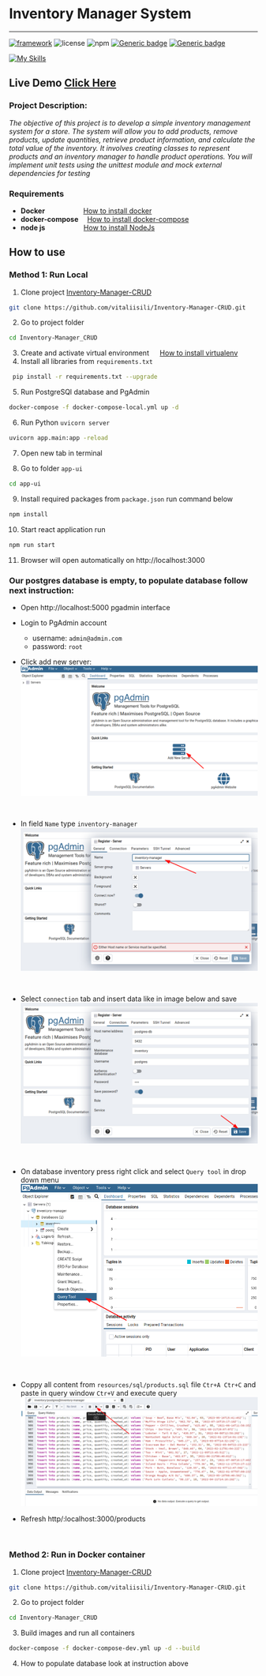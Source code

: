 # Inventory Manager System

---
[![framework](https://img.shields.io/badge/Framework-FastAPI-blue?style)](https://fastapi.tiangolo.com/)
![license](https://img.shields.io/github/license/vitaliisili/inventory-manager-CRUD)
![npm](https://img.shields.io/npm/v/react)
[![Generic badge](https://img.shields.io/badge/Made_with-Python-blue.svg)](https://shields.io/)
[![Generic badge](https://img.shields.io/badge/Made_with-React_Js-blue.svg)](https://shields.io/)

[![My Skills](https://skillicons.dev/icons?i=js,html,css,docker,jenkins,react,fastapi,python,postgres,linux,nginx,nodejs,stackoverflow)](https://skillicons.dev)

## Live Demo [Click Here](https://inventory.vitaliisili.com/products)

### Project Description:


*The objective of this project is to develop a simple inventory management system for a store.
The system will allow you to add products, remove products, update quantities, retrieve product
information, and calculate the total value of the inventory. It involves creating classes to represent
products and an inventory manager to handle product operations. You will implement unit tests using the
unittest module and mock external dependencies for testing*

### Requirements

- **Docker** &emsp;&emsp;
  &emsp;&emsp;&emsp;[How to install docker](https://tecadmin.net/how-to-install-docker-on-ubuntu-22-04/)
- **docker-compose**
  &emsp;[How to install docker-compose](https://www.digitalocean.com/community/tutorials/how-to-install-and-use-docker-compose-on-ubuntu-22-04)
- **node js** &emsp;&emsp;&emsp;
  &emsp;&emsp;[How to install NodeJs](https://techviewleo.com/how-to-install-node-js-18-lts-on-ubuntu/)

## How to use

### Method 1: Run Local

1. Clone project [Inventory-Manager-CRUD](https://github.com/vitaliisili/Inventory-Manager-CRUD)

```bash
git clone https://github.com/vitaliisili/Inventory-Manager-CRUD.git
```

2. Go to project folder

```bash
cd Inventory-Manager_CRUD
```

3. Create and activate virtual environment &emsp; [How to install virtualenv](https://www.cyberithub.com/how-to-install-virtualenv-on-ubuntu-20-04-lts-focal-fossa/)
4. Install all libraries from `requirements.txt`
```bash
 pip install -r requirements.txt --upgrade
```

5. Run PostgreSQl database and PgAdmin
```bash
docker-compose -f docker-compose-local.yml up -d
```

6. Run Python `uvicorn server`
```bash
uvicorn app.main:app -reload 
```
7. Open new tab in terminal

8. Go to folder `app-ui`
```bash
cd app-ui 
```

9. Install required packages from `package.json` run command below
```bash
npm install
```

10. Start react application run
```bash
npm run start
```
11. Browser will open automatically on http://localhost:3000

### Our postgres database is empty, to populate database follow next instruction:
- Open http://localhost:5000 pgadmin interface
- Login to PgAdmin account
    - username: `admin@admin.com`
    - password: `root`

- Click add new server: <br>
![pg](resources/images/pgadmin-addnew.png)

&nbsp;

- In field `Name` type `inventory-manager` <br>
![pgn](resources/images/ppgadmin-name.png)

&nbsp;

- Select `connection` tab and insert data like in image below and save <br>
![pgi](resources/images/pgadmin-save.png)

&nbsp;

- On database inventory press right click and select `Query tool` in drop down menu <br>
![pgm](resources/images/pgadmin-querytool.png)

&nbsp;

- Coppy all content from `resources/sql/products.sql` file `Ctr+A Ctr+C` and paste in query window `Ctr+V` and execute query <br>
![pgq](resources/images/pgadmin-pass.png)

- Refresh http/:localhost:3000/products

&nbsp;
 
### Method 2: Run in Docker container

1. Clone project [Inventory-Manager-CRUD](https://github.com/vitaliisili/Inventory-Manager-CRUD)

```bash
git clone https://github.com/vitaliisili/Inventory-Manager-CRUD.git
```

2. Go to project folder
```bash
cd Inventory-Manager_CRUD
```

3. Build images and run all containers
```bash
docker-compose -f docker-compose-dev.yml up -d --build
```

4. How to populate database look at instruction above 